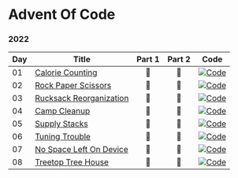 # Advent Of Code

### 2022

| Day | Title                                                          | Part 1 | Part 2 | Code                                                                                                                                          |
|-----|----------------------------------------------------------------|:------:|:------:|-----------------------------------------------------------------------------------------------------------------------------------------------|
| 01  | [Calorie Counting](https://adventofcode.com/2022/day/1)        |   🌟   |   🌟   | [![Code](https://img.shields.io/badge/code-%237F52FF.svg?style=for-the-badge&logo=kotlin&logoColor=white)](src/main/kotlin/aoc/days/Day01.kt) |
| 02  | [Rock Paper Scissors](https://adventofcode.com/2022/day/2)     |   🌟   |   🌟   | [![Code](https://img.shields.io/badge/code-%237F52FF.svg?style=for-the-badge&logo=kotlin&logoColor=white)](src/main/kotlin/aoc/days/Day02.kt) |
| 03  | [Rucksack Reorganization](https://adventofcode.com/2022/day/3) |   🌟   |   🌟   | [![Code](https://img.shields.io/badge/code-%237F52FF.svg?style=for-the-badge&logo=kotlin&logoColor=white)](src/main/kotlin/aoc/days/Day03.kt) |
| 04  | [Camp Cleanup](https://adventofcode.com/2022/day/4)            |   🌟   |   🌟   | [![Code](https://img.shields.io/badge/code-%237F52FF.svg?style=for-the-badge&logo=kotlin&logoColor=white)](src/main/kotlin/aoc/days/Day04.kt) |
| 05  | [Supply Stacks](https://adventofcode.com/2022/day/5)           |   🌟   |   🌟   | [![Code](https://img.shields.io/badge/code-%237F52FF.svg?style=for-the-badge&logo=kotlin&logoColor=white)](src/main/kotlin/aoc/days/Day05.kt) |
| 06  | [Tuning Trouble](https://adventofcode.com/2022/day/6)          |   🌟   |   🌟   | [![Code](https://img.shields.io/badge/code-%237F52FF.svg?style=for-the-badge&logo=kotlin&logoColor=white)](src/main/kotlin/aoc/days/Day06.kt) |
| 07  | [No Space Left On Device](https://adventofcode.com/2022/day/7) |   🌟   |   🌟   | [![Code](https://img.shields.io/badge/code-%237F52FF.svg?style=for-the-badge&logo=kotlin&logoColor=white)](src/main/kotlin/aoc/days/Day07.kt) |
| 08  | [Treetop Tree House](https://adventofcode.com/2022/day/8)      |   🌟   |   🌟   | [![Code](https://img.shields.io/badge/code-%237F52FF.svg?style=for-the-badge&logo=kotlin&logoColor=white)](src/main/kotlin/aoc/days/Day08.kt) |


